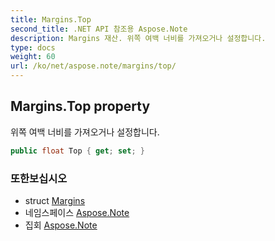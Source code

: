 ```yaml
---
title: Margins.Top
second_title: .NET API 참조용 Aspose.Note
description: Margins 재산. 위쪽 여백 너비를 가져오거나 설정합니다.
type: docs
weight: 60
url: /ko/net/aspose.note/margins/top/
---
```

## Margins.Top property

위쪽 여백 너비를 가져오거나 설정합니다.

```csharp
public float Top { get; set; }
```

### 또한보십시오

* struct [Margins](../)
* 네임스페이스 [Aspose.Note](../../margins/)
* 집회 [Aspose.Note](../../../)


